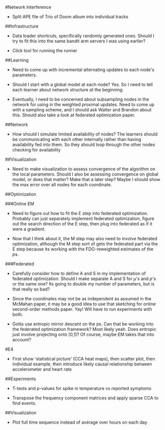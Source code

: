 #Network Interference
* Split APE file of Trio of Doom album into individual tracks

##Infrastructure
* Data loader shortcuts, specifically randomly generated ones. Should I try to fit this into the same bandit arm servers I was using earlier?

* Click tool for running the runner

##Learning
* Need to come up with incremental alternating updates to each node's parameters.

* Should I start with a global model at each node? Yes. So I need to tell each learner about network structure at the beginning.

* Eventually, I need to be concerned about subsampling nodes in the network for using in the weighted proximal updates. Need to come up with a sampling scheme, and I should ask Walter and Brandon about this. Should also take a look at federated optimization paper.
    
##Network
* How should I simulate limited availability of nodes? The learners should be communicating with each other internally rather than having availability fed into them. So they should loop through the other nodes checking for availability

##Visualization
* Need to make visualization to assess convergence of the algorithm on the local parameters. Should I also be assessing convergence on global model, or does that matter? Make that a later step? Maybe I should show the max error over all nodes for each coordinate.

##Optimization

###Online EM
* Need to figure out how to fit the E step into federated optimization. Probably can just separately implement federated optimization, figure out the search direction of the E step, then plug into federated as if it were a gradient.

* Now that I think about it, the M step may also need to involve federated optimization, although the M step sort of gets the federated part via the E step because its working with the FDO-reweighted estimates of the $p$s.

###Federated
* Carefully consider how to define A and S in my implementation of federated optimization. Should I make separate A and S for $\mu$'s and $p$'s or the same one? Its going to double my number of parameters, but is that really so bad?

* Since the coordinates may not be as independent as assumed in the McMahan paper, it may be a good idea to use that sketching for online second-order methods paper. Yay! Will have to run experiments with both.

* Gotta use entropic mirror descent on the ps. Can that be working into the federated optimization framework? Most likely yeah. Does entropic just involve projecting onto [0,1]? Of course, maybe EM takes that into account?

#E4
* First show 'statistical picture' (CCA heat maps), then scatter plot, then individual example, then introduce likely causal relationship between accelerometer and heart rate

##Experiments
* T-tests and p-values for spike in temperature vs reported symptoms

* Transpose the frequency component matrices and apply sparse CCA to find events.

##Visualization
* Plot full time sequence instead of average over hours on each day
